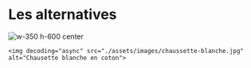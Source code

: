 <!-- .slide: class="with-code-bg-dark" -->

# Les alternatives

![w-350 h-600 center](./assets/images/chaussette-blanche.jpg)

```
<img decoding="async" src="./assets/images/chaussette-blanche.jpg" alt="Chausette blanche en coton">
```

<!-- .slide: class="with-code-bg-dark" -->
